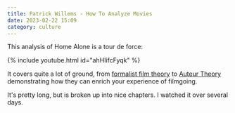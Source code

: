```yaml
---
title: Patrick Willems - How To Analyze Movies
date: 2023-02-22 15:09
category: culture
---
```


This analysis of Home Alone is a tour de force:

{% include youtube.html id="ahHIifcFyqk" %}

It covers quite a lot of ground, from [formalist film theory](https://en.wikipedia.org/wiki/Formalist_film_theory) to [Auteur Theory](https://en.wikipedia.org/wiki/Auteur) demonstrating how they can enrich your experience of filmgoing.

It's pretty long, but is broken up into nice chapters.
I watched it over several days.
